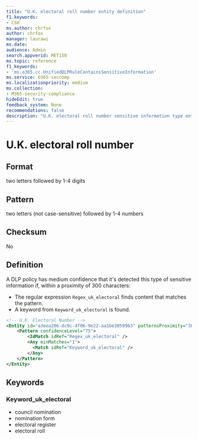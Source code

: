 ```yaml
---
title: "U.K. electoral roll number entity definition"
f1.keywords:
- CSH
ms.author: chrfox
author: chrfox
manager: laurawi
ms.date:
audience: Admin
search.appverid: MET150
ms.topic: reference
f1_keywords:
- 'ms.o365.cc.UnifiedDLPRuleContainsSensitiveInformation'
ms.service: O365-seccomp
ms.localizationpriority: medium
ms.collection:
- M365-security-compliance
hideEdit: true
feedback_system: None
recommendations: false
description: "U.K. electoral roll number sensitive information type entity definition."
---
```


# U.K. electoral roll number

## Format

two letters followed by 1-4 digits

## Pattern

two letters (not case-sensitive) followed by 1-4 numbers

## Checksum

No

## Definition

A DLP policy has medium confidence that it's detected this type of sensitive information if, within a proximity of 300 characters:

- The regular expression `Regex_uk_electoral` finds content that matches the pattern.
- A keyword from `Keyword_uk_electoral` is found.

```xml
<!-- U.K. Electoral Number -->
<Entity id="a3eea206-dc0c-4f06-9e22-aa1be3059963" patternsProximity="300" recommendedConfidence="75">
    <Pattern confidenceLevel="75">
        <IdMatch idRef="Regex_uk_electoral" />
        <Any minMatches="1">
          <Match idRef="Keyword_uk_electoral" />
        </Any>
    </Pattern>
</Entity>
```

## Keywords

### Keyword_uk_electoral

- council nomination
- nomination form
- electoral register
- electoral roll